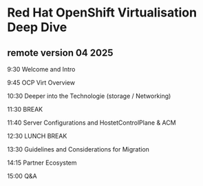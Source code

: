 # Red Hat OpenShift Virtualisation Deep Dive
## remote version 04 2025
 
9:30 Welcome and Intro

9:45 OCP Virt Overview

10:30 Deeper into the Technologie (storage / Networking) 

11:30 BREAK

11:40 Server Configurations and HostetControlPlane & ACM

12:30 LUNCH BREAK

13:30 Guidelines and Considerations for Migration 

14:15 Partner Ecosystem

15:00 Q&A
